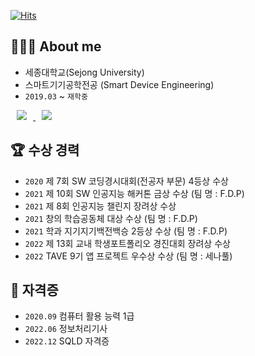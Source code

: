 [![Hits](https://hits.seeyoufarm.com/api/count/incr/badge.svg?url=https%3A%2F%2Fgithub.com%2Fyeonx&count_bg=%23F4ABD3&title_bg=%23737373&icon=github.svg&icon_color=%23FFFFFF&title=hits&edge_flat=false)](https://hits.seeyoufarm.com)

## 👩🏻‍💻 About me 
- 세종대학교(Sejong University)   
- 스마트기기공학전공 (Smart Device Engineering)   
- `2019.03` ~ `재학중`  
<a href="https://www.instagram.com/___yeonx/">
    <img 
        src="http://img.shields.io/badge/-Instagram-pink?style=flat&logo=Instagram&link=https://www.instagram.com/___yeonx/"
        style="height : auto; margin-left : 10px; margin-right : 10px;"/>
</a> <a href="https://yeonx.tistory.com/">
    <img 
        src="http://img.shields.io/badge/-Tech%20Blog-black?style=flat&logo=tistory&link=https://yeonx.tistory.com/"
        style="height : auto; margin-left : 10px; margin-right : 10px;"/>
</a>

  
  
## 🏆 수상 경력
- `2020` 제 7회 SW 코딩경시대회(전공자 부문) 4등상 수상   
- `2021` 제 10회 SW 인공지능 해커톤 금상 수상 (팀 명 : F.D.P)  
- `2021` 제 8회 인공지능 챌린지 장려상 수상  
- `2021` 창의 학습공동체 대상 수상 (팀 명 : F.D.P)  
- `2021` 학과 지기지기백전백승 2등상 수상 (팀 명 : F.D.P)  
- `2022` 제 13회 교내 학생포트폴리오 경진대회 장려상 수상  
- `2022` TAVE 9기 앱 프로젝트 우수상 수상 (팀 명 : 세나풀)  
     
     
## 🪪 **자격증**
- `2020.09` 컴퓨터 활용 능력 1급    
- `2022.06` 정보처리기사
- `2022.12` SQLD 자격증
